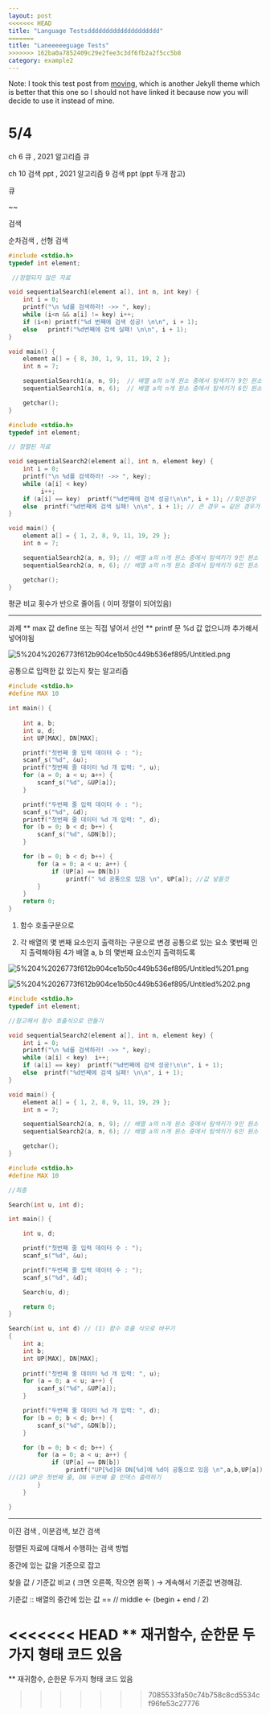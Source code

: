 ```yaml
---
layout: post
<<<<<<< HEAD
title: "Language Testsdddddddddddddddddddd"
=======
title: "Laneeeeeguage Tests"
>>>>>>> 162ba0a7852409c29e2fee3c3df6fb2a2f5cc5b8
category: example2
---
```


Note: I took this test post from [moving](https://github.com/huangyz0918/moving), which is another Jekyll theme which is better that this one so I should not have linked it because now you will decide to use it instead of mine.




# 5/4

ch 6 큐 , 2021 알고리즘 큐 

ch 10 검색 ppt , 2021 알고리즘 9 검색 ppt  (ppt 두개 참고)

큐

~~

검색 

순차검색 , 선형 검색 

```cpp
#include <stdio.h>
typedef int element;

 //정렬되지 않은 자료 

void sequentialSearch1(element a[], int n, int key) {
	int i = 0;
	printf("\n %d를 검색하라! ->> ", key);
	while (i<n && a[i] != key) i++;
	if (i<n) printf("%d 번째에 검색 성공! \n\n", i + 1);
	else   printf("%d번째에 검색 실패! \n\n", i + 1);
}

void main() {
	element a[] = { 8, 30, 1, 9, 11, 19, 2 };
	int n = 7;

	sequentialSearch1(a, n, 9);  // 배열 a의 n개 원소 중에서 탐색키가 9인 원소 검색
	sequentialSearch1(a, n, 6);  // 배열 a의 n개 원소 중에서 탐색키가 6인 원소 검색

	getchar();
}
```

```cpp
#include <stdio.h>
typedef int element; 

// 정렬된 자료 

void sequentialSearch2(element a[], int n, element key) {
	int i = 0;
	printf("\n %d를 검색하라! ->> ", key);
	while (a[i] < key) 
		 i++; 
	if (a[i] == key)  printf("%d번째에 검색 성공!\n\n", i + 1); //찾은경우
	else  printf("%d번째에 검색 실패! \n\n", i + 1); // 큰 경우 = 같은 경우가 없음
}

void main() {
	element a[] = { 1, 2, 8, 9, 11, 19, 29 };
	int n = 7;

	sequentialSearch2(a, n, 9); // 배열 a의 n개 원소 중에서 탐색키가 9인 원소 검색
	sequentialSearch2(a, n, 6); // 배열 a의 n개 원소 중에서 탐색키가 6인 원소 검색

	getchar();
}
```

평균 비교 횟수가 반으로 줄어듬 ( 이미 정렬이 되어있음)

---

과제
** max 값 define 또는 직접 넣어서 선언
** printf 문 %d 값 없으니까 추가해서 넣어야됨

![5%204%2026773f612b904ce1b50c449b536ef895/Untitled.png](5%204%2026773f612b904ce1b50c449b536ef895/Untitled.png)

공통으로 입력한 값 있는지 찾는 알고리즘

```cpp
#include <stdio.h>
#define MAX 10

int main() {
	
	int a, b;
	int u, d;
	int UP[MAX], DN[MAX];

	printf("첫번째 줄 입력 데이터 수 : ");
	scanf_s("%d", &u);
	printf("첫번째 줄 데이터 %d 개 입력: ", u);
	for (a = 0; a < u; a++) {
		scanf_s("%d", &UP[a]);
	}

	printf("두번째 줄 입력 데이터 수 : ");
	scanf_s("%d", &d);
	printf("첫번째 줄 데이터 %d 개 입력: ", d);
	for (b = 0; b < d; b++) {
		scanf_s("%d", &DN[b]);
	}

	for (b = 0; b < d; b++) {
		for (a = 0; a < u; a++) {
			if (UP[a] == DN[b])
				printf(" %d 공통으로 있음 \n", UP[a]); //값 넣을것
		}
	}
	return 0;
}
```

1) 함수 호출구문으로

2) 각 배열의 몇 번째 요소인지 출력하는 구문으로 변경
공통으로 있는 요소 몇번째 인지 출력해야됨
4가 배열 a, b 의 몇번째 요소인지 출력하도록

![5%204%2026773f612b904ce1b50c449b536ef895/Untitled%201.png](5%204%2026773f612b904ce1b50c449b536ef895/Untitled%201.png)

![5%204%2026773f612b904ce1b50c449b536ef895/Untitled%202.png](5%204%2026773f612b904ce1b50c449b536ef895/Untitled%202.png)

```cpp
#include <stdio.h>
typedef int element; 

//참고해서 함수 호출식으로 만들기 

void sequentialSearch2(element a[], int n, element key) {
	int i = 0;
	printf("\n %d를 검색하라! ->> ", key);
	while (a[i] < key)  i++;
	if (a[i] == key)  printf("%d번째에 검색 성공!\n\n", i + 1);
	else  printf("%d번째에 검색 실패! \n\n", i + 1);
}

void main() {
	element a[] = { 1, 2, 8, 9, 11, 19, 29 };
	int n = 7;

	sequentialSearch2(a, n, 9); // 배열 a의 n개 원소 중에서 탐색키가 9인 원소 검색
	sequentialSearch2(a, n, 6); // 배열 a의 n개 원소 중에서 탐색키가 6인 원소 검색

	getchar();
}
```

```cpp
#include <stdio.h>
#define MAX 10

//최종

Search(int u, int d);

int main() {

	int u, d;

	printf("첫번째 줄 입력 데이터 수 : ");
	scanf_s("%d", &u);

	printf("두번째 줄 입력 데이터 수 : ");
	scanf_s("%d", &d);

	Search(u, d);

	return 0;
}

Search(int u, int d) // (1) 함수 호출 식으로 바꾸기 
{
	int a;
	int b;
	int UP[MAX], DN[MAX];
	
	printf("첫번째 줄 데이터 %d 개 입력: ", u);
	for (a = 0; a < u; a++) {
		scanf_s("%d", &UP[a]);
	}

	printf("두번째 줄 데이터 %d 개 입력: ", d);
	for (b = 0; b < d; b++) {
		scanf_s("%d", &DN[b]);
	}

	for (b = 0; b < d; b++) {
		for (a = 0; a < u; a++) {
			if (UP[a] == DN[b])
				printf("UP[%d]와 DN[%d]에 %d이 공통으로 있음 \n",a,b,UP[a]);
//(2) UP은 첫번째 줄, DN 두번째 줄 인덱스 출력하기
		}
	}

}
```

---

이진 검색 , 이분검색, 보간 검색

 

정렬된 자료에 대해서 수행하는 검색 방법 

중간에 있는 값을 기준으로 잡고 

찾을 값  /  기준값  비교  ( 크면 오른쪽, 작으면 왼쪽 ) → 계속해서 기준값 변경해감.

기준값 :: 배열의 중간에 있는 값 ==  // middle ← (begin + end / 2)

<<<<<<< HEAD
** 재귀함수, 순한문 두가지 형태 코드 있음
=======
** 재귀함수, 순한문 두가지 형태 코드 있음
>>>>>>> 7085533fa50c74b758c8cd5534cf96fe53c27776

